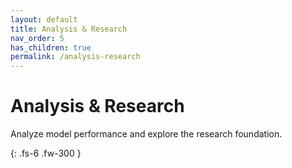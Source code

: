 ```yaml
---
layout: default
title: Analysis & Research
nav_order: 5
has_children: true
permalink: /analysis-research
---
```


# Analysis & Research

Analyze model performance and explore the research foundation.

{: .fs-6 .fw-300 }